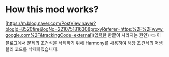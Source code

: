 # How this mod works?

[https://m.blog.naver.com/PostView.naver?blogId=8520fire&logNo=221075181630&proxyReferer=https:%2F%2Fwww.google.com%2F&trackingCode=external](입력한 한글이 사라지는 원인) 👈 이 블로그에서 문제의 조건식을 삭제하기 위해 Harmony를 사용하여 해당 조건식의 어셈블리 코드를 삭제하였습니다.